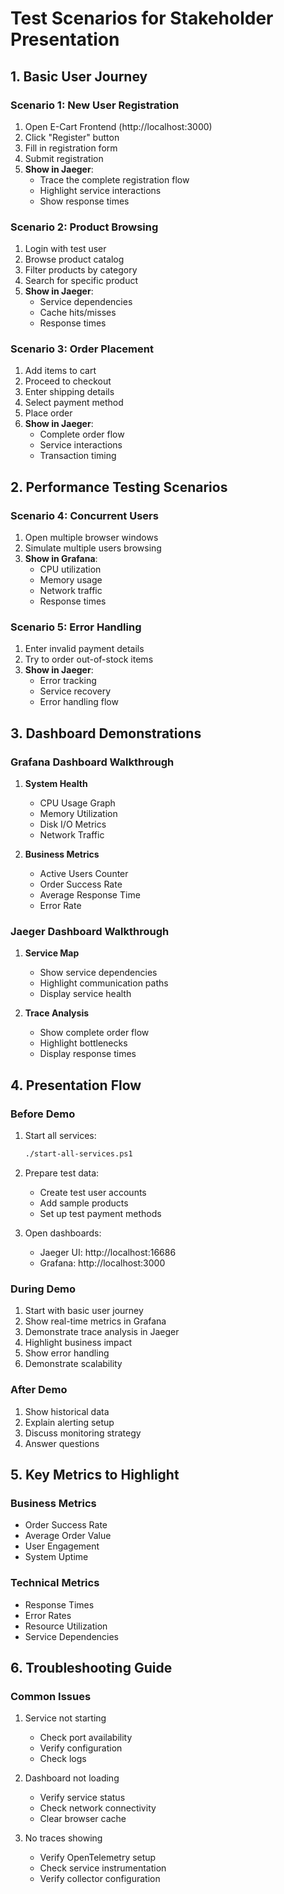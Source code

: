 # Test Scenarios for Stakeholder Presentation

## 1. Basic User Journey

### Scenario 1: New User Registration
1. Open E-Cart Frontend (http://localhost:3000)
2. Click "Register" button
3. Fill in registration form
4. Submit registration
5. **Show in Jaeger**: 
   - Trace the complete registration flow
   - Highlight service interactions
   - Show response times

### Scenario 2: Product Browsing
1. Login with test user
2. Browse product catalog
3. Filter products by category
4. Search for specific product
5. **Show in Jaeger**:
   - Service dependencies
   - Cache hits/misses
   - Response times

### Scenario 3: Order Placement
1. Add items to cart
2. Proceed to checkout
3. Enter shipping details
4. Select payment method
5. Place order
6. **Show in Jaeger**:
   - Complete order flow
   - Service interactions
   - Transaction timing

## 2. Performance Testing Scenarios

### Scenario 4: Concurrent Users
1. Open multiple browser windows
2. Simulate multiple users browsing
3. **Show in Grafana**:
   - CPU utilization
   - Memory usage
   - Network traffic
   - Response times

### Scenario 5: Error Handling
1. Enter invalid payment details
2. Try to order out-of-stock items
3. **Show in Jaeger**:
   - Error tracking
   - Service recovery
   - Error handling flow

## 3. Dashboard Demonstrations

### Grafana Dashboard Walkthrough
1. **System Health**
   - CPU Usage Graph
   - Memory Utilization
   - Disk I/O Metrics
   - Network Traffic

2. **Business Metrics**
   - Active Users Counter
   - Order Success Rate
   - Average Response Time
   - Error Rate

### Jaeger Dashboard Walkthrough
1. **Service Map**
   - Show service dependencies
   - Highlight communication paths
   - Display service health

2. **Trace Analysis**
   - Show complete order flow
   - Highlight bottlenecks
   - Display response times

## 4. Presentation Flow

### Before Demo
1. Start all services:
   ```bash
   ./start-all-services.ps1
   ```

2. Prepare test data:
   - Create test user accounts
   - Add sample products
   - Set up test payment methods

3. Open dashboards:
   - Jaeger UI: http://localhost:16686
   - Grafana: http://localhost:3000

### During Demo
1. Start with basic user journey
2. Show real-time metrics in Grafana
3. Demonstrate trace analysis in Jaeger
4. Highlight business impact
5. Show error handling
6. Demonstrate scalability

### After Demo
1. Show historical data
2. Explain alerting setup
3. Discuss monitoring strategy
4. Answer questions

## 5. Key Metrics to Highlight

### Business Metrics
- Order Success Rate
- Average Order Value
- User Engagement
- System Uptime

### Technical Metrics
- Response Times
- Error Rates
- Resource Utilization
- Service Dependencies

## 6. Troubleshooting Guide

### Common Issues
1. Service not starting
   - Check port availability
   - Verify configuration
   - Check logs

2. Dashboard not loading
   - Verify service status
   - Check network connectivity
   - Clear browser cache

3. No traces showing
   - Verify OpenTelemetry setup
   - Check service instrumentation
   - Verify collector configuration 